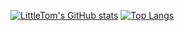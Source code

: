 [![LittleTom's GitHub stats](https://github-readme-stats.vercel.app/api?username=LittleTom&count_private=true&theme=great-gatsby)](https://github.com/anuraghazra/github-readme-stats)
[![Top Langs](https://github-readme-stats.vercel.app/api/top-langs/?username=LittleTom)](https://github.com/anuraghazra/github-readme-stats)


